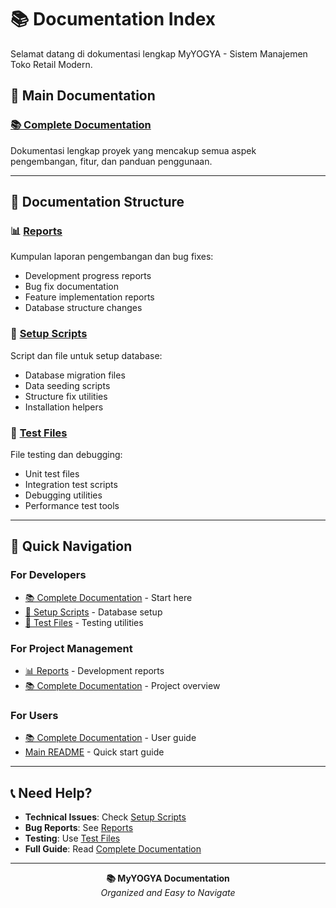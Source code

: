 # 📚 Documentation Index

Selamat datang di dokumentasi lengkap MyYOGYA - Sistem Manajemen Toko Retail Modern.

## 📖 Main Documentation

### [📚 Complete Documentation](COMPLETE_DOCUMENTATION.md)

Dokumentasi lengkap proyek yang mencakup semua aspek pengembangan, fitur, dan panduan penggunaan.

---

## 📁 Documentation Structure

### 📊 [Reports](reports/)

Kumpulan laporan pengembangan dan bug fixes:

-   Development progress reports
-   Bug fix documentation
-   Feature implementation reports
-   Database structure changes

### 🔧 [Setup Scripts](setup-scripts/)

Script dan file untuk setup database:

-   Database migration files
-   Data seeding scripts
-   Structure fix utilities
-   Installation helpers

### 🧪 [Test Files](test-files/)

File testing dan debugging:

-   Unit test files
-   Integration test scripts
-   Debugging utilities
-   Performance test tools

---

## 🚀 Quick Navigation

### For Developers

-   [📚 Complete Documentation](COMPLETE_DOCUMENTATION.md) - Start here
-   [🔧 Setup Scripts](setup-scripts/) - Database setup
-   [🧪 Test Files](test-files/) - Testing utilities

### For Project Management

-   [📊 Reports](reports/) - Development reports
-   [📚 Complete Documentation](COMPLETE_DOCUMENTATION.md) - Project overview

### For Users

-   [📚 Complete Documentation](COMPLETE_DOCUMENTATION.md) - User guide
-   [Main README](../README.md) - Quick start guide

---

## 📞 Need Help?

-   **Technical Issues**: Check [Setup Scripts](setup-scripts/)
-   **Bug Reports**: See [Reports](reports/)
-   **Testing**: Use [Test Files](test-files/)
-   **Full Guide**: Read [Complete Documentation](COMPLETE_DOCUMENTATION.md)

---

<div align="center">

**📚 MyYOGYA Documentation**  
_Organized and Easy to Navigate_

</div>
